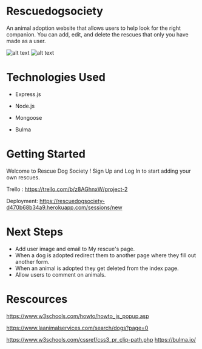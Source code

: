 # Rescuedogsociety
An animal adoption website that allows users to help look for the right companion. You can add, edit, and delete the rescues that only you have made as a user.

![alt text](<Screenshot 2024-03-06 at 4.35.38 PM-1.png>)
![alt text](<Screenshot 2024-03-06 at 4.35.49 PM.png>)
# Technologies Used

- Express.js

- Node.js

- Mongoose

- Bulma

# Getting Started
Welcome to Rescue Dog Society !
Sign Up and Log In to start adding your own rescues.

Trello :
https://trello.com/b/z8AGhnxW/project-2

Deployment:
https://rescuedogsociety-d470b68b34a9.herokuapp.com/sessions/new

# Next Steps
- Add user image and email to My rescue's page.
- When a dog is adopted redirect them to another page where they fill out another form. 
- When an animal is adopted they get deleted from the index page.
- Allow users to comment on animals.

# Rescources
https://www.w3schools.com/howto/howto_js_popup.asp

https://www.laanimalservices.com/search/dogs?page=0

https://www.w3schools.com/cssref/css3_pr_clip-path.php
https://bulma.io/